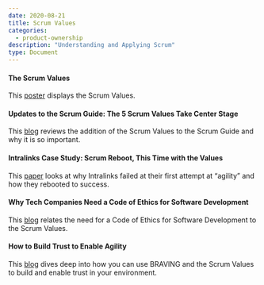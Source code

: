 ```yaml
---
date: 2020-08-21
title: Scrum Values
categories:
  - product-ownership
description: "Understanding and Applying Scrum"
type: Document
---
```

#### The Scrum Values
This [poster](https://www.scrum.org/resources/scrum-values-poster) displays the Scrum Values.

#### Updates to the Scrum Guide: The 5 Scrum Values Take Center Stage
This [blog](https://www.scrum.org/resources/blog/5-scrum-values-take-center-stage) reviews the addition of the Scrum Values to the Scrum Guide and why it is so important.

#### Intralinks Case Study: Scrum Reboot, This Time with the Values
This [paper](https://www.scrum.org/resources/intralinks-case-study-scrum-reboot-time-values) looks at why Intralinks failed at their first attempt at “agility” and how they rebooted to success.

#### Why Tech Companies Need a Code of Ethics for Software Development
This [blog](https://www.entrepreneur.com/article/311410) relates the need for a Code of Ethics for Software Development to the Scrum Values.

#### How to Build Trust to Enable Agility
This [blog](https://www.scrum.org/resources/blog/how-build-trust-enable-agility) dives deep into how you can use BRAVING and the Scrum Values to build and enable trust in your environment.
